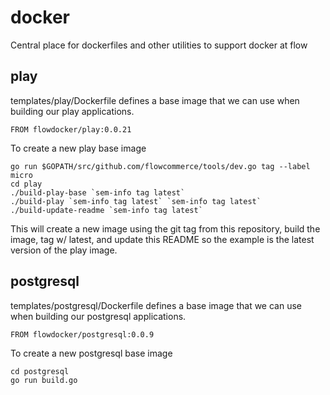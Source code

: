 # docker
Central place for dockerfiles and other utilities to support docker at flow

## play

templates/play/Dockerfile defines a base image that we can use when building our
play applications.

    FROM flowdocker/play:0.0.21

To create a new play base image

    go run $GOPATH/src/github.com/flowcommerce/tools/dev.go tag --label micro
    cd play
    ./build-play-base `sem-info tag latest`
    ./build-play `sem-info tag latest` `sem-info tag latest`
    ./build-update-readme `sem-info tag latest`

This will create a new image using the git tag from this repository,
build the image, tag w/ latest, and update this README so the example
is the latest version of the play image.


## postgresql

templates/postgresql/Dockerfile defines a base image that we can use when building our
postgresql applications.

    FROM flowdocker/postgresql:0.0.9

To create a new postgresql base image

    cd postgresql
    go run build.go

